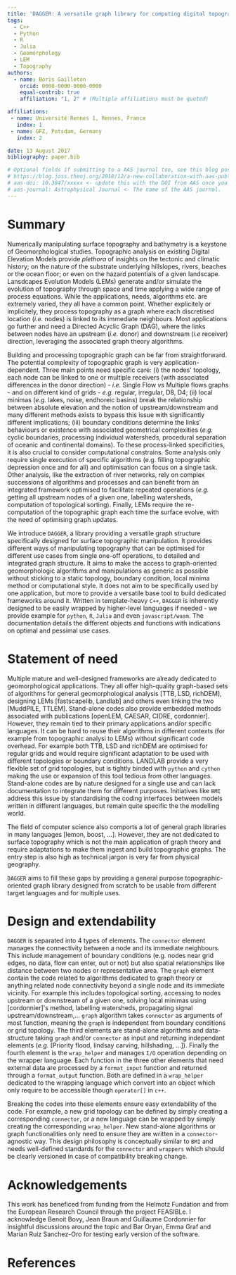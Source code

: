 ```yaml
---
title: 'DAGGER: A versatile graph library for computing digital topography in geomorphological applications'
tags:
  - C++
  - Python
  - R
  - Julia
  - Geomorphology
  - LEM
  - Topography
authors:
  - name: Boris Gailleton
    orcid: 0000-0000-0000-0000
    equal-contrib: true
    affiliation: "1, 2" # (Multiple affiliations must be quoted)

affiliations:
 - name: Université Rennes 1, Rennes, France
   index: 1
 - name: GFZ, Potsdam, Germany
   index: 2

date: 13 August 2017
bibliography: paper.bib

# Optional fields if submitting to a AAS journal too, see this blog post:
# https://blog.joss.theoj.org/2018/12/a-new-collaboration-with-aas-publishing
# aas-doi: 10.3847/xxxxx <- update this with the DOI from AAS once you know it.
# aas-journal: Astrophysical Journal <- The name of the AAS journal.
---
```


# Summary

Numerically manipulating surface topography and bathymetry is a keystone of Geomorphological studies. Topographic analysis on existing Digital Elevation Models provide _plethora_ of insights on the tectonic and climatic history; on the nature of the substrate underlying hillslopes, rivers, beaches or the ocean floor; or even on the hazard potentials of a given landscape. Lansdcapes Evolution Models (LEMs) generate and/or simulate the evolution of topography through space and time applying a wide range of process equations. While the applications, needs, algorithms etc. are extremely varied, they all have a common point. Whether explicitely or implicitely, they process topography as a graph where each discretised location (_i.e._ nodes) is linked to its immediate neighbours. Most applications go further and need a Directed Acyclic Graph (DAG), where the links between nodes have an upstream (_i.e._ donor) and downstream (_i.e_ receiver) direction, leveraging the associated graph theory algorithms. 

Building and processing topographic graph can be far from straightforward. The potential complexity of topographic graph is very application-dependent. Three main points need specific care: (i) the nodes' topology, each node can be linked to one or multiple receivers (with associated differences in the donor direction) - _i.e._ Single Flow _vs_ Multiple flows graphs - and on different kind of grids - _e.g._ regular, irregular, D8, D4; (ii) local minimas (_e.g._ lakes, noise, endhoreic basins) break the relationship between absolute elevation and the notion of upstream/downstream and many different methods exists to bypass this issue with significantly different implications; (iii) boundary conditions determine the links' behaviours or existence with associated geometrical complexities (_e.g._ cyclic boundaries, processing individual watersheds, procedural separation of oceanic and continental domains). To these process-linked specificities, it is also crucial to consider computational constrains. Some analysis only require single execution of specific algorithms (e.g. filling topographic depression once and for all) and optimisation can focus on a single task. Other analysis, like the extraction of river networks, rely on complex successions of algorithms and processes and can benefit from an integrated framework optimised to facilitate repeated operations (_e.g._ getting all upstream nodes of a given one, labelling watersheds, computation of topological sorting). Finally, LEMs require the re-computation of the topographic graph each time the surface evolve, with the need of optimising graph updates.

We introduce `DAGGER`, a library providing a versatile graph structure specifically designed for surface topographic manipulation. It provides different ways of manipulating topography that can be optimised for different use cases from single one-off operations, to detailed and integrated graph structure. It aims to make the access to graph-oriented geomorphologic algorithms and manipulations as generic as possible without sticking to a static topology, boundary condition, local minima method or computational style. It does not aim to be specifically used by one application, but more to provide a versatile base tool to build dedicated frameworks around it. Written in template-heavy `C++`, `DAGGER` is inherently designed to be easily wrapped by higher-level languages if needed - we provide example for `python`, `R`, `Julia` and even `javascript/wasm`. The documentation details the different objects and functions with indications on optimal and pessimal use cases.

# Statement of need

Multiple mature and well-designed frameworks are already dedicated to geomorphological applications. They all offer high-quality graph-based sets of algorithms for general geomorphological analysis [TTB, LSD, richDEM], designing LEMs [fastscapelib, Landlab] and others even linking the two [MuddPILE, TTLEM]. Stand-alone codes also provide embedded methods associated with publications [openLEM, CAESAR, CIDRE, cordonnier]. However, they remain tied to their primary applications and/or specific languages. It can be hard to reuse their algorithms in different contexts (for example from topographic analysi to LEMs) without significant code overhead. For example both TTB, LSD and richDEM are optimised for regular grids and would require significant adaptation to be used with different topologies or boundary conditions. LANDLAB provide a very flexible set of grid topologies, but is tightly binded with `python` and `cython` making the use or expansion of this tool tedious from other languages. Stand-alone codes are by nature designed for a single use and can lack documentation to integrate them for different purposes. Initiatives like `BMI` address this issue by standardising the coding interfaces between models written in different languages, but remain quite specific the the modelling world. 

The field of computer science also comports a lot of general graph libraries in many languages [lemon, boost, ...]. However, they are not dedicated to surface topography which is not the main application of graph theory and require adaptations to make them ingest and build topographic graphs. The entry step is also high as technical jargon is very far from physical geography. 

`DAGGER` aims to fill these gaps by providing a general purpose topographic-oriented graph library designed from scratch to be usable from different target languages and for multiple uses.

# Design and extendability

`DAGGER` is separated into 4 types of elements. The `connector` element manages the connectivity between a node and its immediate neighbours. This include management of boundary conditions (e.g. nodes near grid edges, no data, flow can enter, out or not) but also spatial relationships like distance between two nodes or representative area. The `graph` element contain the code related to algorithms dedicated to graph theory or anything related node connectivity beyond a single node and its immediate vicinity. For example this includes topological sorting, accessing to nodes upstream or downstream of a given one, solving local minimas using [cordonnier]'s method, labelling watersheds, propagating signal upstream/downstream,... `graph` algorithm takes `connector` as arguments of most function, meaning the `graph` is independent from boundary conditions or grid topology. The third elements are stand-alone algorithms and data-structure taking `graph` and/or `connector` as input and returning independant elements (_e.g._ [Priority flood, lindsay carving, hillshading, ...]). Finally the fourth element is the `wrap_helper` and manages `I/O` operation depending on the wrapper language. Each function in the three other elements that need external data are processed by a `format_input` function and returned through a `format_output` function. Both are defined in a `wrap_helper` dedicated to the wrapping language which convert into an object which only require to be accessible though  `operator[]` in `c++`.

Breaking the codes into these elements ensure easy extendability of the code. For example, a new grid topology can be defined by simply creating a corresponding `connector`, or a new language can be wrapped by simply creating the corresponding `wrap_helper`. New stand-alone algorithms or graph functionalities only need to ensure they are written in a `connector`-agnostic way. This design philosophy is conceptually similar to `BMI` and needs well-defined standards for the `connector` and `wrappers` which should be clearly versioned in case of compatibility breaking change.


# Acknowledgements

This work has beneficed from funding from the Helmotz Fundation and from the European Research Council through the project FEASIBLe. I acknowledge Benoit Bovy, Jean Braun and Guillaume Cordonnier for insightful discussions around the topic and Bar Oryan, Emma Graf and Marian Ruiz Sanchez-Oro for testing early version of the software.

# References




<!-- # Mathematics

Single dollars ($) are required for inline mathematics e.g. $f(x) = e^{\pi/x}$

Double dollars make self-standing equations:

$$\Theta(x) = \left\{\begin{array}{l}
0\textrm{ if } x < 0\cr
1\textrm{ else}
\end{array}\right.$$

You can also use plain \LaTeX for equations
\begin{equation}\label{eq:fourier}
\hat f(\omega) = \int_{-\infty}^{\infty} f(x) e^{i\omega x} dx
\end{equation}
and refer to \autoref{eq:fourier} from text.

# Citations

Citations to entries in paper.bib should be in
[rMarkdown](http://rmarkdown.rstudio.com/authoring_bibliographies_and_citations.html)
format.

If you want to cite a software repository URL (e.g. something on GitHub without a preferred
citation) then you can do it with the example BibTeX entry below for @fidgit.

For a quick reference, the following citation commands can be used:
- `@author:2001`  ->  "Author et al. (2001)"
- `[@author:2001]` -> "(Author et al., 2001)"
- `[@author1:2001; @author2:2001]` -> "(Author1 et al., 2001; Author2 et al., 2002)"

# Figures

Figures can be included like this:
![Caption for example figure.\label{fig:example}](figure.png)
and referenced from text using \autoref{fig:example}.

Figure sizes can be customized by adding an optional second parameter:
![Caption for example figure.](figure.png){ width=20% } -->


